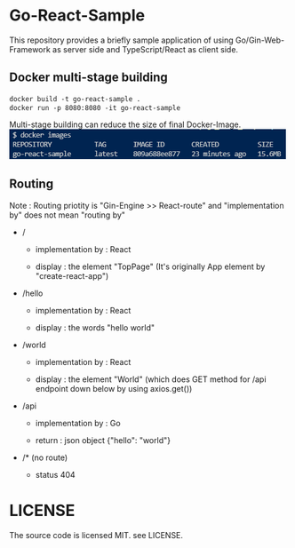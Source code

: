 # Go-React-Sample

This repository provides a briefly sample application of using Go/Gin-Web-Framework as server side and TypeScript/React as client side.

## Docker multi-stage building

```
docker build -t go-react-sample .
docker run -p 8080:8080 -it go-react-sample
```

Multi-stage building can reduce the size of final Docker-Image.
![docker-image-size-example](docker-image-go-react-sample.PNG)

## Routing

Note : Routing priotity is "Gin-Engine >> React-route" and "implementation by" does not mean "routing by"

- /

  - implementation by : React

  - display : the element "TopPage" (It's originally App element by "create-react-app")

- /hello

  - implementation by : React

  - display : the words "hello world"

- /world

  - implementation by : React

  - display : the element "World" (which does GET method for /api endpoint down below by using axios.get())

- /api

  - implementation by : Go

  - return : json object {"hello": "world"}

- /\* (no route)

  - status 404

# LICENSE

The source code is licensed MIT. 
see LICENSE.
